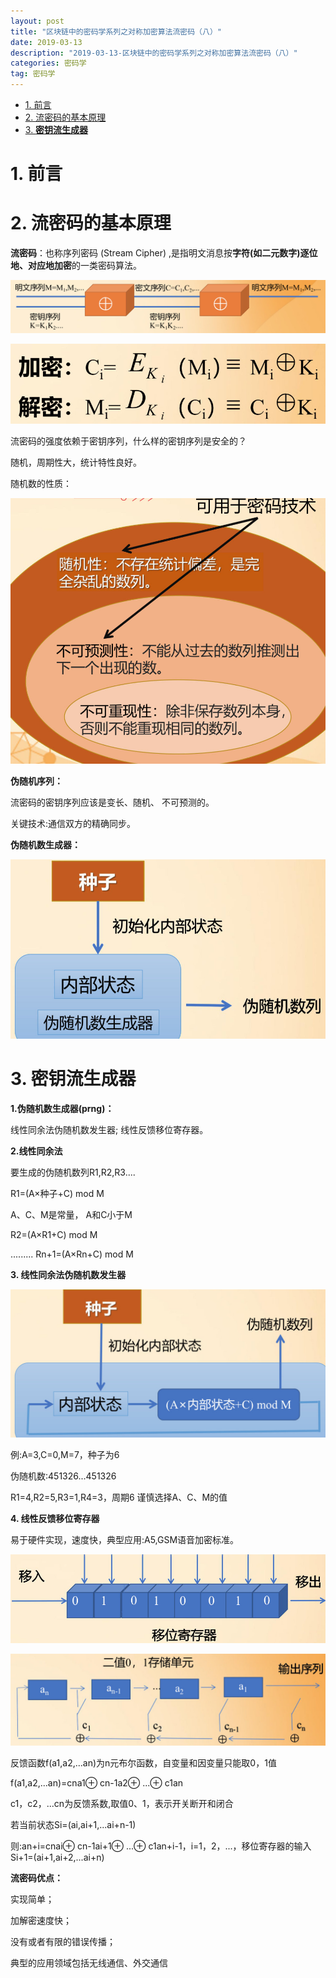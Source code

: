 ```yaml
---
layout: post
title: "区块链中的密码学系列之对称加密算法流密码（八）"
date: 2019-03-13 
description: "2019-03-13-区块链中的密码学系列之对称加密算法流密码（八）"
categories: 密码学
tag: 密码学
---
```


<!--ts-->
   * [1. 前言](#1-前言)
   * [2. 流密码的基本原理](#2-流密码的基本原理)
   * [3. <strong>密钥流生成器</strong>](#3-密钥流生成器)

<!-- Added by: anapodoton, at: 2019年12月 9日 星期一 14时54分57秒 CST -->

<!--te-->
# 1. 前言



# 2. 流密码的基本原理

**流密码**：也称序列密码 (Stream Cipher) ,是指明文消息按**字符(如二元数字)逐位地、对应地加密**的一类密码算法。

![006tKfTcly1g1il51nd1aj31fe08q421](/images/posts/crypto/006tKfTcly1g1il51nd1aj31fe08q421.jpg)

![006tKfTcly1g1il7wrl47j30os06ajt5](/images/posts/crypto/006tKfTcly1g1il7wrl47j30os06ajt5.jpg)



流密码的强度依赖于密钥序列，什么样的密钥序列是安全的？

随机，周期性大，统计特性良好。

随机数的性质：

![006tKfTcly1g1ilcerz4sj30ra0n0dp8](/images/posts/crypto/006tKfTcly1g1ilcerz4sj30ra0n0dp8.jpg)



**伪随机序列：**

流密码的密钥序列应该是变长、随机、 不可预测的。 

关键技术:通信双方的精确同步。

**伪随机数生成器：**

![006tKfTcly1g1ilesge66j30ow0e6wib](/images/posts/crypto/006tKfTcly1g1ilesge66j30ow0e6wib.jpg)

# 3. **密钥流生成器**

**1.伪随机数生成器(prng)：**

线性同余法伪随机数发生器;
线性反馈移位寄存器。

**2.线性同余法**

要生成的伪随机数列R1,R2,R3.... 

R1=(A×种子+C) mod M 

A、C、M是常量， A和C小于M

 R2=(A×R1+C) mod M 

......... Rn+1=(A×Rn+C) mod M 

**3. 线性同余法伪随机数发生器**

![006tKfTcly1g1ilmxjfi5j30ti0dwju7](/images/posts/crypto/006tKfTcly1g1ilmxjfi5j30ti0dwju7.jpg)



例:A=3,C=0,M=7，种子为6 

伪随机数:451326...451326 

R1=4,R2=5,R3=1,R4=3，周期6 谨慎选择A、C、M的值 

**4. 线性反馈移位寄存器**

易于硬件实现，速度快，典型应用:A5,GSM语音加密标准。

![006tKfTcly1g1ilpa97enj30r607o76r](/images/posts/crypto/006tKfTcly1g1ilpa97enj30r607o76r.jpg)



![006tKfTcly1g1ilpuk888j30v2092wik](/images/posts/crypto/006tKfTcly1g1ilpuk888j30v2092wik.jpg)



反馈函数f(a1,a2,...an)为n元布尔函数，自变量和因变量只能取0，1值

 f(a1,a2,...an)=cna1⊕ cn-1a2⊕ ...⊕ c1an 

c1，c2，...cn为反馈系数,取值0、1，表示开关断开和闭合 

若当前状态Si=(ai,ai+1,...ai+n-1) 

则:an+i=cnai⊕ cn-1ai+1⊕ ...⊕ c1an+i-1，i=1，2，...，移位寄存器的输入 Si+1=(ai+1,ai+2,...ai+n) 

**流密码优点：**

实现简单；

加解密速度快；

 没有或者有限的错误传播；

典型的应用领域包括无线通信、外交通信







